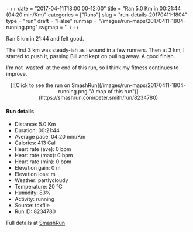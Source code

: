 +++
date = "2017-04-11T18:00:00-12:00"
title = "Ran 5.0 Km in 00:21:44 (04:20 min/Km)"
categories = ["Runs"]
slug = "run-details-20170411-1804"
type = "run"
draft = "False"
runmap = "/images/run-maps/20170411-1804-running.png"
svgmap = '<polyline points="94 77, 87 75, 79 81, 74 91, 72 96, 62 94, 48 98, 37 94, 38 80, 5 69, 13 49, 19 34, 56 1, 67 1, 28 41, 68 4, 65 0, 56 0, 37 17, 17 36, 3 69, 38 80, 39 96, 54 100, 61 94, 71 96, 77 82, 93 77, 95 77, 97 72">'
+++

Ran 5 km in 21:44 and felt good. 

The first 3 km was steady-ish as I wound in a few runners. Then at 3 km, I started to push it, passing Bill and kept on pulling away. A good finish.  

I'm not 'wasted' at the end of this run, so I think my fitness continues to improve. 

<!--more-->

<center>
[![Click to see the run on SmashRun](/images/run-maps/20170411-1804-running.png "A map of this run")](https://smashrun.com/peter.smith/run/8234780)
</center>

#### Run details

* Distance: 5.0 Km
* Duration: 00:21:44
* Average pace: 04:20 min/Km
* Calories: 413 Cal
* Heart rate (ave): 0 bpm
* Heart rate (max): 0 bpm
* Heart rate (min): 0 bpm
* Elevation gain: 0 m
* Elevation loss:  m
* Weather: partlycloudy
* Temperature: 20 &deg;C
* Humidity: 83%
* Activity: running
* Source: tcxfile
* Run ID: 8234780

Full details at [SmashRun](https://smashrun.com/peter.smith/run/8234780)